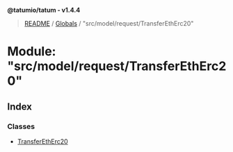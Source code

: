 **@tatumio/tatum - v1.4.4**

> [README](../README.md) / [Globals](../globals.md) / "src/model/request/TransferEthErc20"

# Module: "src/model/request/TransferEthErc20"

## Index

### Classes

* [TransferEthErc20](../classes/_src_model_request_transferetherc20_.transferetherc20.md)
